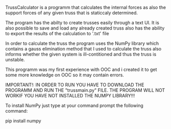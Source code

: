 TrussCalculator is a programm that calculates the internal forces as also the support forces
of any given truss that is staticcaly determined.

The program has the abilty to create trusses easily through a text UI.
It is also possible to save and load any already created truss also 
has the ability to export the results of the calculation to '.txt' file

In order to calculate the truss the program uses the NumPy library
which contains a gauss elimination method that I used to calculate the truss
also informs whether the given system is ill-contitioned and thus the 
truss is unstable.

This programm was my first experience with OOC and i created it to get some
more knowledge on OOC so it may contain errors.

IMPORTANT!:
IN ORDER TO RUN YOU HAVE TO DOWNLOAD THE PROGRAMM AND RUN THE "trussmain.py" FILE.
THE PROGRAM WILL NOT WORKIF YOU HAVE NOT INSTALLED THE NUMPY LIBRARY!!!

To install NumPy just type at your command prompt the following command:

pip install numpy


